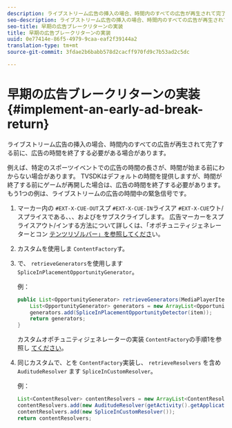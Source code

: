 ```yaml
---
description: ライブストリーム広告の挿入の場合、時間内のすべての広告が再生されて完了する前に、広告の時間を終了する必要がある場合があります。
seo-description: ライブストリーム広告の挿入の場合、時間内のすべての広告が再生されて完了する前に、広告の時間を終了する必要がある場合があります。
seo-title: 早期の広告ブレークリターンの実装
title: 早期の広告ブレークリターンの実装
uuid: 0e77414e-86f5-4979-9caa-eaf2f39144a2
translation-type: tm+mt
source-git-commit: 3fdae2b6babb578d2cacff970fd9c7b53ad2c5dc

---
```



# 早期の広告ブレークリターンの実装 {#implement-an-early-ad-break-return}

ライブストリーム広告の挿入の場合、時間内のすべての広告が再生されて完了する前に、広告の時間を終了する必要がある場合があります。

例えば、特定のスポーツイベントでの広告の時間の長さが、時間が始まる前にわからない場合があります。 TVSDKはデフォルトの時間を提供しますが、時間が終了する前にゲームが再開した場合は、広告の時間を終了する必要があります。 もう1つの例は、ライブストリームの広告の時間中の緊急信号です。

1. マーカー内の `#EXT-X-CUE-OUT`スプ `#EXT-X-CUE-IN`ライスア `#EXT-X-CUE`ウト/スプライスである、、、およびをサブスクライブします。
広告マーカーをスプライスアウト/インする方法について詳しくは、「オポチュニティジェネレーターとコン [テンツリゾルバー」を参照してくださ](../../ad-insertion/content-resolver/android-3x-content-resolver.md)い。
1. カスタムを使用しま `ContentFactory`す。
1. で、 `retrieveGenerators`を使用します `SpliceInPlacementOpportunityGenerator`。

   例：

   ```java
   public List<OpportunityGenerator> retrieveGenerators(MediaPlayerItem item) { 
       List<OpportunityGenerator> generators = new ArrayList<OpportunityGenerator>(); 
       generators.add(SpliceInPlacementOpportunityDetector(item)); 
       return generators; 
   }
   ```

   カスタムオポチュニティジェネレーターの実装 `ContentFactory`の手順1を参照し [てください](../../ad-insertion/content-resolver/android-3x-opp-detector-impl-android.md)。

1. 同じカスタムで、とを `ContentFactory`実装し、 `retrieveResolvers` を含め `AuditudeResolver` ます `SpliceInCustomResolver`。

   例：

   ```java
   List<ContentResolver> contentResolvers = new ArrayList<ContentResolver>(); 
   contentResolvers.add(new AuditudeResolver(getActivity().getApplicationContext())); 
   contentResolvers.add(new SpliceInCustomResolver()); 
   return contentResolvers;
   ```
